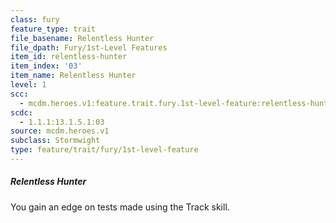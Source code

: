 ```yaml
---
class: fury
feature_type: trait
file_basename: Relentless Hunter
file_dpath: Fury/1st-Level Features
item_id: relentless-hunter
item_index: '03'
item_name: Relentless Hunter
level: 1
scc:
  - mcdm.heroes.v1:feature.trait.fury.1st-level-feature:relentless-hunter
scdc:
  - 1.1.1:13.1.5.1:03
source: mcdm.heroes.v1
subclass: Stormwight
type: feature/trait/fury/1st-level-feature
---
```


##### Relentless Hunter

You gain an edge on tests made using the Track skill.
